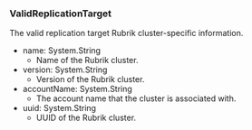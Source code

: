 ### ValidReplicationTarget
The valid replication target Rubrik cluster-specific information.

- name: System.String
  - Name of the Rubrik cluster.
- version: System.String
  - Version of the Rubrik cluster.
- accountName: System.String
  - The account name that the cluster is associated with.
- uuid: System.String
  - UUID of the Rubrik cluster.
